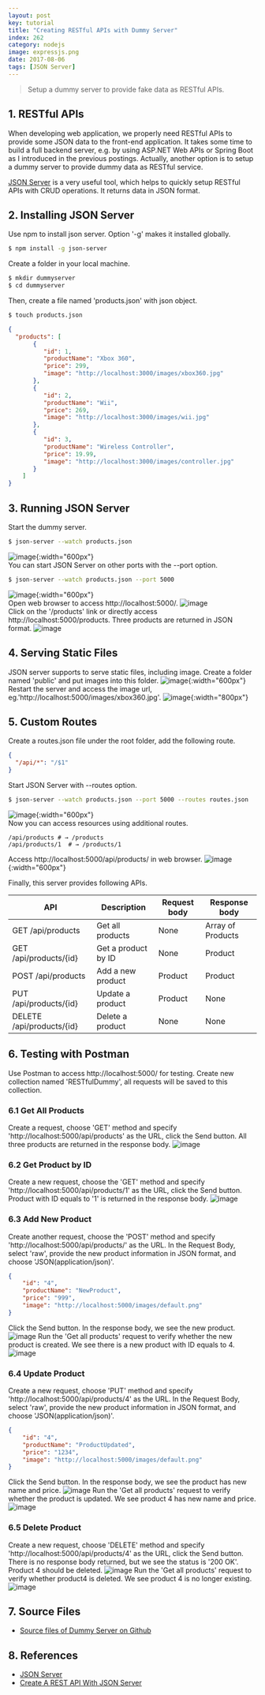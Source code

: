 ```yaml
---
layout: post
key: tutorial
title: "Creating RESTful APIs with Dummy Server"
index: 262
category: nodejs
image: expressjs.png
date: 2017-08-06
tags: [JSON Server]
---
```


> Setup a dummy server to provide fake data as RESTful APIs.

## 1. RESTful APIs
When developing web application, we properly need RESTful APIs to provide some JSON data to the front-end application. It takes some time to build a full backend server, e.g. by using ASP.NET Web APIs or Spring Boot as I introduced in the previous postings. Actually, another option is to setup a dummy server to provide dummy data as RESTful service.

[JSON Server](https://github.com/typicode/json-server) is a very useful tool, which helps to quickly setup RESTful APIs with CRUD operations. It returns data in JSON format.

## 2. Installing JSON Server
Use npm to install json server. Option '-g' makes it installed globally.
```sh
$ npm install -g json-server
```

Create a folder in your local machine.
```sh
$ mkdir dummyserver
$ cd dummyserver
```
Then, create a file named 'products.json' with json object.
```sh
$ touch products.json
```
```json
{
  "products": [
       {
          "id": 1,
          "productName": "Xbox 360",
          "price": 299,
          "image": "http://localhost:3000/images/xbox360.jpg"
       },
       {
          "id": 2,
          "productName": "Wii",
          "price": 269,
          "image": "http://localhost:3000/images/wii.jpg"
       },
       {
          "id": 3,
          "productName": "Wireless Controller",
          "price": 19.99,
          "image": "http://localhost:3000/images/controller.jpg"
       }
    ]
}
```

## 3. Running JSON Server
Start the dummy server.
```sh
$ json-server --watch products.json
```
![image](/public/posts/2017-08-06/defaultport.png){:width="600px"}  
You can start JSON Server on other ports with the --port option.
```sh
$ json-server --watch products.json --port 5000
```
![image](/public/posts/2017-08-06/differentport.png){:width="600px"}  
Open web browser to access http://localhost:5000/.
![image](/public/posts/2017-08-06/home.png)  
Click on the '/products' link or directly access http://localhost:5000/products. Three products are returned in JSON format.
![image](/public/posts/2017-08-06/products.png)  

## 4. Serving Static Files
JSON server supports to serve static files, including image. Create a folder named 'public' and put images into this folder.
![image](/public/posts/2017-08-06/folder.png){:width="600px"}  
Restart the server and access the image url, eg.'http://localhost:5000/images/xbox360.jpg'.
![image](/public/posts/2017-08-06/image.png){:width="800px"}  

## 5. Custom Routes
Create a routes.json file under the root folder, add the following route.
```json
{
  "/api/*": "/$1"
}
```
Start JSON Server with --routes option.
```sh
$ json-server --watch products.json --port 5000 --routes routes.json
```
![image](/public/posts/2017-08-06/routes.png){:width="600px"}  
Now you can access resources using additional routes.
```
/api/products # → /products
/api/products/1  # → /products/1
```
Access http://localhost:5000/api/products/ in web browser.
![image](/public/posts/2017-08-06/api.png){:width="600px"}  

Finally, this server provides following APIs.

API                       | Description         | Request body | Response body
--------------------------|---------------------|--------------|-------------------
GET /api/products         | Get all products    | None         | Array of Products
GET /api/products/{id}    | Get a product by ID | None         | Product
POST /api/products        | Add a new product   | Product      | Product
PUT /api/products/{id}    | Update a product    | Product      | None
DELETE /api/products/{id} | Delete a product    | None         | None

## 6. Testing with Postman
Use Postman to access http://localhost:5000/ for testing. Create new collection named 'RESTfulDummy', all requests will be saved to this collection.
### 6.1 Get All Products
Create a request, choose 'GET' method and specify 'http://localhost:5000/api/products' as the URL, click the Send button. All three products are returned in the response body.
![image](/public/posts/2017-08-06/getall.png)
### 6.2 Get Product by ID
Create a new request, choose the 'GET' method and specify 'http://localhost:5000/api/products/1' as the URL, click the Send button. Product with ID equals to '1' is returned in the response body.
![image](/public/posts/2017-08-06/getone.png)
### 6.3 Add New Product
Create another request, choose the 'POST' method and specify 'http://localhost:5000/api/products/' as the URL. In the Request Body, select 'raw', provide the new product information in JSON format, and choose 'JSON(application/json)'.
```json
{
    "id": "4",
    "productName": "NewProduct",
    "price": "999",
    "image": "http://localhost:5000/images/default.png"
}
```
Click the Send button. In the response body, we see the new product.
![image](/public/posts/2017-08-06/add.png)
Run the 'Get all products' request to verify whether the new product is created. We see there is a new product with ID equals to 4.
![image](/public/posts/2017-08-06/addcheck.png)
### 6.4 Update Product
Create a new request, choose 'PUT' method and specify 'http://localhost:5000/api/products/4' as the URL. In the Request Body, select 'raw', provide the new product information in JSON format, and choose 'JSON(application/json)'.
```json
{
    "id": "4",
    "productName": "ProductUpdated",
    "price": "1234",
    "image": "http://localhost:5000/images/default.png"
}
```
Click the Send button. In the response body, we see the product has new name and price.
![image](/public/posts/2017-08-06/update.png)
Run the 'Get all products' request to verify whether the product is updated. We see product 4 has new name and price.
![image](/public/posts/2017-08-06/updatecheck.png)
### 6.5 Delete Product
Create a new request, choose 'DELETE' method and specify 'http://localhost:5000/api/products/4' as the URL, click the Send button. There is no response body returned, but we see the status is '200 OK'. Product 4 should be deleted.
![image](/public/posts/2017-08-06/delete.png)
Run the 'Get all products' request to verify whether product4 is deleted. We see product 4 is no longer existing.
![image](/public/posts/2017-08-06/deletecheck.png)

## 7. Source Files
* [Source files of Dummy Server on Github](https://github.com/jojozhuang/Tutorials/tree/master/DummyServer)

## 8. References
* [JSON Server](https://github.com/typicode/json-server)
* [Create A REST API With JSON Server](https://medium.com/codingthesmartway-com-blog/create-a-rest-api-with-json-server-36da8680136d)

